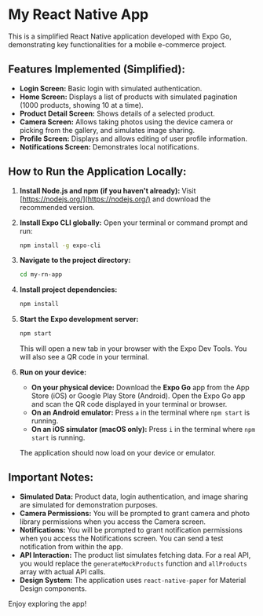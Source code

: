 # My React Native App

This is a simplified React Native application developed with Expo Go, demonstrating key functionalities for a mobile e-commerce project.

## Features Implemented (Simplified):

*   **Login Screen:** Basic login with simulated authentication.
*   **Home Screen:** Displays a list of products with simulated pagination (1000 products, showing 10 at a time).
*   **Product Detail Screen:** Shows details of a selected product.
*   **Camera Screen:** Allows taking photos using the device camera or picking from the gallery, and simulates image sharing.
*   **Profile Screen:** Displays and allows editing of user profile information.
*   **Notifications Screen:** Demonstrates local notifications.

## How to Run the Application Locally:

1.  **Install Node.js and npm (if you haven't already):**
    Visit [https://nodejs.org/](https://nodejs.org/) and download the recommended version.

2.  **Install Expo CLI globally:**
    Open your terminal or command prompt and run:
    ```bash
    npm install -g expo-cli
    ```

3.  **Navigate to the project directory:**
    ```bash
    cd my-rn-app
    ```

4.  **Install project dependencies:**
    ```bash
    npm install
    ```

5.  **Start the Expo development server:**
    ```bash
    npm start
    ```

    This will open a new tab in your browser with the Expo Dev Tools. You will also see a QR code in your terminal.

6.  **Run on your device:**
    *   **On your physical device:** Download the **Expo Go** app from the App Store (iOS) or Google Play Store (Android). Open the Expo Go app and scan the QR code displayed in your terminal or browser.
    *   **On an Android emulator:** Press `a` in the terminal where `npm start` is running.
    *   **On an iOS simulator (macOS only):** Press `i` in the terminal where `npm start` is running.

    The application should now load on your device or emulator.

## Important Notes:

*   **Simulated Data:** Product data, login authentication, and image sharing are simulated for demonstration purposes.
*   **Camera Permissions:** You will be prompted to grant camera and photo library permissions when you access the Camera screen.
*   **Notifications:** You will be prompted to grant notification permissions when you access the Notifications screen. You can send a test notification from within the app.
*   **API Interaction:** The product list simulates fetching data. For a real API, you would replace the `generateMockProducts` function and `allProducts` array with actual API calls.
*   **Design System:** The application uses `react-native-paper` for Material Design components.

Enjoy exploring the app!

